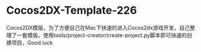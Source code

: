# Cocos2DX-Template-226
Cocos2DX模版，为了方便自己在Mac下快速的进入Cocos2dx游戏开发，自己整理了一套模版，使用tools/project-creator/create-project.py脚本即可快速的创建项目，Good luck
